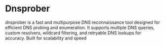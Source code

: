 # Dnsprober
dnsprober is a fast and multipurpose DNS reconnaissance tool designed for efficient DNS probing and enumeration. It supports multiple DNS queries, custom resolvers, wildcard filtering, and retryable DNS lookups for accuracy. Built for scalability and speed
